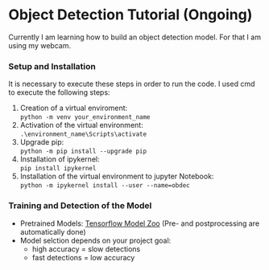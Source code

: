 # Object Detection Tutorial (Ongoing)   
Currently I am learning how to build an object detection model. For that I am using my webcam.
### Setup and Installation
It is necessary to execute these steps in order to run the code. I used cmd to execute the following steps:
1. Creation of a virtual enviroment:  
`python -m venv your_environment_name`
2. Activation of the virtual environment:  
`.\environment_name\Scripts\activate`  
3. Upgrade pip:  
`python -m pip install --upgrade pip`
4. Installation of ipykernel:   
`pip install ipykernel`
5. Installation of the virtual environment to jupyter Notebook:  
`python -m ipykernel install --user --name=obdec`

### Training and Detection of the Model  
- Pretrained Models: [Tensorflow Model Zoo](https://github.com/tensorflow/models/blob/master/research/object_detection/g3doc/tf2_detection_zoo.md "Tensorflow Model Zoo") (Pre- and postprocessing are automatically done)
- Model selction depends on your project goal:
  - high accuracy = slow detections
  - fast detections = low accuracy
